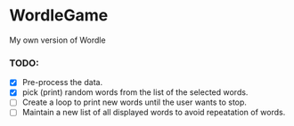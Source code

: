 # WordleGame
My own version of Wordle

### TODO:
- [x] Pre-process the data.
- [x] pick (print) random words from the list of the selected words.
- [ ] Create a loop to print new words until the user wants to stop.
- [ ] Maintain a new list of all displayed words to avoid repeatation of words.
